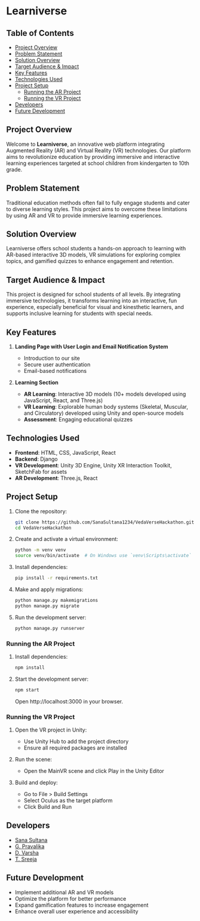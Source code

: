 # Learniverse

## Table of Contents
- [Project Overview](#project-overview)
- [Problem Statement](#problem-statement)
- [Solution Overview](#solution-overview)
- [Target Audience & Impact](#target-audience--impact)
- [Key Features](#key-features)
- [Technologies Used](#technologies-used)
- [Project Setup](#project-setup)
  - [Running the AR Project](#running-the-ar-project)
  - [Running the VR Project](#running-the-vr-project)
- [Developers](#developers)
- [Future Development](#future-development)

## Project Overview

Welcome to **Learniverse**, an innovative web platform integrating Augmented Reality (AR) and Virtual Reality (VR) technologies. Our platform aims to revolutionize education by providing immersive and interactive learning experiences targeted at school children from kindergarten to 10th grade.

## Problem Statement

Traditional education methods often fail to fully engage students and cater to diverse learning styles. This project aims to overcome these limitations by using AR and VR to provide immersive learning experiences.

## Solution Overview

Learniverse offers school students a hands-on approach to learning with AR-based interactive 3D models, VR simulations for exploring complex topics, and gamified quizzes to enhance engagement and retention.

## Target Audience & Impact

This project is designed for school students of all levels. By integrating immersive technologies, it transforms learning into an interactive, fun experience, especially beneficial for visual and kinesthetic learners, and supports inclusive learning for students with special needs.

## Key Features

1. **Landing Page with User Login and Email Notification System**
   - Introduction to our site
   - Secure user authentication
   - Email-based notifications

2. **Learning Section**
   - **AR Learning**: Interactive 3D models (10+ models developed using JavaScript, React, and Three.js)
   - **VR Learning**: Explorable human body systems (Skeletal, Muscular, and Circulatory) developed using Unity and open-source models
   - **Assessment**: Engaging educational quizzes

## Technologies Used

- **Frontend**: HTML, CSS, JavaScript, React
- **Backend**: Django
- **VR Development**: Unity 3D Engine, Unity XR Interaction Toolkit, SketchFab for assets
- **AR Development**: Three.js, React

## Project Setup

1. Clone the repository:
   ```bash
   git clone https://github.com/SanaSultana1234/VedaVerseHackathon.git
   cd VedaVerseHackathon
   ```

2. Create and activate a virtual environment:
   ```bash
   python -m venv venv
   source venv/bin/activate  # On Windows use `venv\Scripts\activate`
   ```

3. Install dependencies:
   ```bash
   pip install -r requirements.txt
   ```

4. Make and apply migrations:
   ```bash
   python manage.py makemigrations
   python manage.py migrate
   ```

5. Run the development server:
   ```bash
   python manage.py runserver
   ```

### Running the AR Project

1. Install dependencies:
   ```bash
   npm install
   ```

2. Start the development server:
   ```bash
   npm start
   ```
   Open http://localhost:3000 in your browser.

### Running the VR Project

1. Open the VR project in Unity:
   - Use Unity Hub to add the project directory
   - Ensure all required packages are installed

2. Run the scene:
   - Open the MainVR scene and click Play in the Unity Editor

3. Build and deploy:
   - Go to File > Build Settings
   - Select Oculus as the target platform
   - Click Build and Run

## Developers

- [Sana Sultana](https://www.linkedin.com/in/sanasultana004/)
- [G. Pravalika](https://www.linkedin.com/in/pravalika-g/)
- [D. Varsha](https://www.linkedin.com/in/varsha-dumpala-a83652251/)
- [T. Sreeja](https://www.linkedin.com/in/sreeja-t-283620229/)

## Future Development

- Implement additional AR and VR models
- Optimize the platform for better performance
- Expand gamification features to increase engagement
- Enhance overall user experience and accessibility

